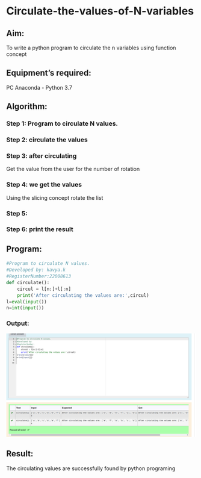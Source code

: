 # Circulate-the-values-of-N-variables
## Aim:
To write a python program to circulate the n variables using function concept
## Equipment’s required:
PC
Anaconda - Python 3.7
## Algorithm: 
### Step 1: Program to circulate N values.
### Step 2: circulate the values
### Step 3: after circulating
Get the value from the user for the number of rotation
### Step 4: we get the values
Using the slicing concept rotate the list

### Step 5: 
### Step 6: print the result
## Program:
```python
#Program to circulate N values.
#Developed by: kavya.k
#RegisterNumber:22008613
def circulate():
    circul = l[n:]+l[:n]
    print('After circulating the values are:',circul)
l=eval(input())
n=int(input())
```

### Output:
![](cr.png)

## Result:
The circulating values are successfully found by python programing
